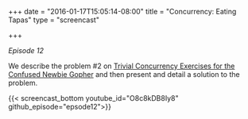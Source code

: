 +++
date = "2016-01-17T15:05:14-08:00"
title = "Concurrency: Eating Tapas"
type = "screencast"

+++

_Episode 12_

We describe the problem #2 on [Trivial Concurrency Exercises for the Confused Newbie Gopher](http://whipperstacker.com/2015/10/05/3-trivial-concurrency-exercises-for-the-confused-newbie-gopher) and then present and detail a solution to the problem.
<!--more-->

{{< screencast_bottom youtube_id="O8c8kDB8Iy8" github_episode="epsode12">}}

